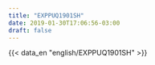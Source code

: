 ```yaml
---
title: "EXPPUQ1901SH"
date: 2019-01-30T17:06:56-03:00
draft: false
---
```


{{< data_en "english/EXPPUQ1901SH" >}}